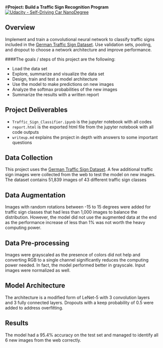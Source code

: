 #**Project: Build a Traffic Sign Recognition Program**
[![Udacity - Self-Driving Car NanoDegree](https://s3.amazonaws.com/udacity-sdc/github/shield-carnd.svg)](http://www.udacity.com/drive)

Overview
---
Implement and train a convolutional neural network to classify traffic signs included in the [German Traffic Sign Dataset](http://benchmark.ini.rub.de/?section=gtsrb&subsection=dataset). Use validation sets, pooling, and dropout to choose a network architecture and improve performance.

####The goals / steps of this project are the following:

* Load the data set
* Explore, summarize and visualize the data set
* Design, train and test a model architecture
* Use the model to make predictions on new images
* Analyze the softmax probabilities of the new images
* Summarize the results with a written report

Project Deliverables
---
* `Traffic_Sign_Classifier.ipynb` is the jupyter notebook with all codes
* `report.html` is the exported html file from the jupyter notebook with all code outputs
* `writeup.md` explains the project in depth with answers to some important questions

Data Collection
---
This project uses the [German Traffic Sign Dataset](http://benchmark.ini.rub.de/?section=gtsrb&subsection=dataset). A few additional traffic sign images were collected from the web to test the model on new images. The dataset contains 51,839 images of 43 different traffic sign classes

Data Augmentation
---
Images with random rotations between -15 to 15 degrees were added for traffic sign classes that had less than 1,000 images to balance the distribution. However, the model did not use the augmented data at the end as the performance increase of less than 1% was not worth the heavy computing power.

Data Pre-processing
---
Images were grayscaled as the presence of colors did not help and converting RGB to a single channel significantly reduces the computing power needed. In fact, the model performed better in grayscale. Input images were normalized as well.

Model Architecture
---
The architecture is a modified form of LeNet-5 with 3 convolution layers and 3 fully connected layers. Dropouts with a keep probability of 0.5 were added to address overfitting.

Results
---
The model had a 95.4% accuracy on the test set and managed to identify all 6 new images from the web correctly.
